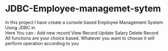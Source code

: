 # JDBC-Employee-managemet-sytem
In this project I have create a console based Employee Management System Using JDBC in  
Here You can :
              Add new record
              View Record
              Update Salary
              Delete Record
All functions are your choice based. Whatever you want to choose it will perform operation according to you

